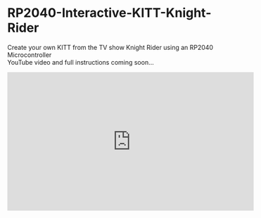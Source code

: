 # RP2040-Interactive-KITT-Knight-Rider
Create your own KITT from the TV show Knight Rider using an RP2040 Microcontroller  <br />
YouTube video and full instructions coming soon...  <br />
<iframe width="560" height="315" src="https://www.youtube.com/embed/hxRDTuXU2fs" title="YouTube video player" frameborder="0" allow="accelerometer; autoplay; clipboard-write; encrypted-media; gyroscope; picture-in-picture" allowfullscreen></iframe>
